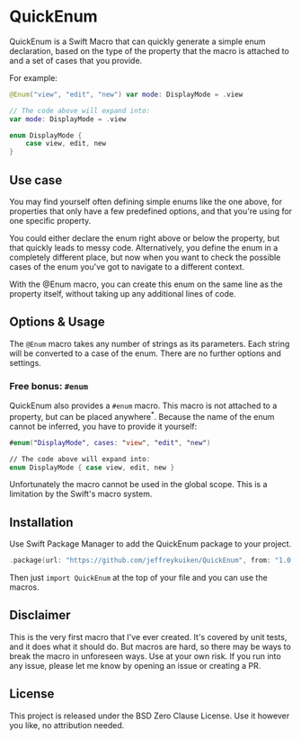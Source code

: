 # QuickEnum

QuickEnum is a Swift Macro that can quickly generate a simple enum declaration, based on the type of the property that the macro is attached to and a set of cases that you provide.

For example:

```swift
@Enum("view", "edit", "new") var mode: DisplayMode = .view

// The code above will expand into:
var mode: DisplayMode = .view

enum DisplayMode {
    case view, edit, new
}
```

## Use case

You may find yourself often defining simple enums like the one above, for properties that only have a few predefined options, and that you're using for one specific property.

You could either declare the enum right above or below the property, but that quickly leads to messy code. Alternatively, you define the enum in a completely different place, but now when you want to check the possible cases of the enum you've got to navigate to a different context.

With the @Enum macro, you can create this enum on the same line as the property itself, without taking up any additional lines of code.

## Options & Usage

The `@Enum` macro takes any number of strings as its parameters. Each string will be converted to a case of the enum. There are no further options and settings.

### Free bonus: `#enum`

QuickEnum also provides a `#enum` macro. This macro is not attached to a property, but can be placed anywhere<sup>*</sup>. Because the name of the enum cannot be inferred, you have to provide it yourself:

```swift
#enum("DisplayMode", cases: "view", "edit", "new")

// The code above will expand into:
enum DisplayMode { case view, edit, new }
```

Unfortunately the macro cannot be used in the global scope. This is a limitation by the Swift's macro system.

## Installation

Use Swift Package Manager to add the QuickEnum package to your project.

```swift
.package(url: "https://github.com/jeffreykuiken/QuickEnum", from: "1.0.0")
```

Then just `import QuickEnum` at the top of your file and you can use the macros.

## Disclaimer

This is the very first macro that I've ever created. It's covered by unit tests, and it does what it should do. But macros are hard, so there may be ways to break the macro in unforeseen ways. Use at your own risk. If you run into any issue, please let me know by opening an issue or creating a PR.

## License

This project is released under the BSD Zero Clause License. Use it however you like, no attribution needed.

